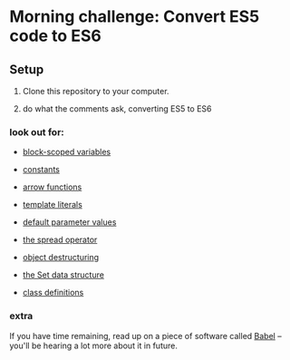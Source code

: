 
# Morning challenge: Convert ES5 code to ES6

## Setup

1. Clone this repository to your computer.

2. do what the comments ask, converting ES5 to ES6



### look out for: 


- [block-scoped variables](https://developer.mozilla.org/en/docs/Web/JavaScript/Reference/Statements/let)

- [constants](https://developer.mozilla.org/en/docs/Web/JavaScript/Reference/Statements/const)

- [arrow functions](https://developer.mozilla.org/en-US/docs/Web/JavaScript/Reference/Functions/Arrow_functions)

- [template literals](http://es6-features.org/#StringInterpolation)

- [default parameter values](http://es6-features.org/#DefaultParameterValues)

- [the spread operator](http://es6-features.org/#SpreadOperator)

- [object destructuring](http://es6-features.org/#ParameterContextMatching)

- [the Set data structure](https://developer.mozilla.org/en/docs/Web/JavaScript/Reference/Global_Objects/Set)

- [class definitions](http://es6-features.org/#ClassDefinition)


### extra

If you have time remaining, read up on a piece of software called [Babel](https://babeljs.io/) – you'll be hearing a lot more about it in future.
